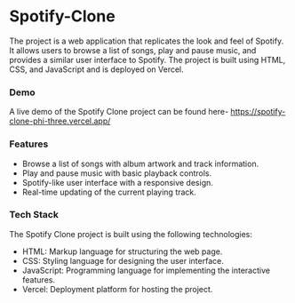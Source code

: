 # Spotify-Clone
The project is a web application that replicates the look and feel of Spotify. It allows users to browse a list of songs, play and pause music, and provides a similar user interface to Spotify. The project is built using HTML, CSS, and JavaScript and is deployed on Vercel. <br/>

### Demo
A live demo of the Spotify Clone project can be found here- https://spotify-clone-phi-three.vercel.app/ <br/>

### Features
* Browse a list of songs with album artwork and track information. <br/>
* Play and pause music with basic playback controls. <br/>
* Spotify-like user interface with a responsive design. <br/>
* Real-time updating of the current playing track. <br/>

### Tech Stack
The Spotify Clone project is built using the following technologies: <br/>
* HTML: Markup language for structuring the web page. <br/>
* CSS: Styling language for designing the user interface. <br/>
* JavaScript: Programming language for implementing the interactive features. <br/>
* Vercel: Deployment platform for hosting the project. <br/>
